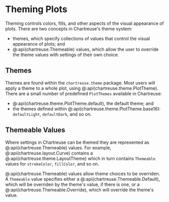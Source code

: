 # Theming Plots

Theming controls colors, fills, and other aspects of the visual appearance of plots.
There are two concepts in Chartreuse's theme system:

- themes, which specify collections of values that control the visual appearance of plots; and
- @:api(chartreuse.Themeable) values, which allow the user to override the theme values with settings of their own choice.


## Themes

Themes are found within the `chartreuse.theme` package.
Most users will apply a theme to a whole plot, using @:api(chartreuse.theme.PlotTheme).
There are a small number of predefined `PlotThemes` available in Chartreuse:

- @:api(chartreuse.theme.PlotTheme.default), the default theme; and
- the themes defined within @:api(chartreuse.theme.PlotTheme.base16): `defaultLight`, `defaultDark`, and so on.


## Themeable Values

Where settings in Chartreuse can be themed they are represented as @:api(chartreuse.Themeable) values.
For example, @:api(chartreuse.layout.Curve) contains a @:api(chartreuse.theme.LayoutTheme) which in turn contains `Themeable` values for `strokeColor`, `fillColor`, and so on.

@:api(chartreuse.Themeable) values allow theme choices to be overriden. A `Themeable` value specifies either a @:api(chartreuse.Themeable.Default), which will be overriden by the theme's value, if there is one, or a  @:api(chartreuse.Themeable.Override), which will override the theme's value.

